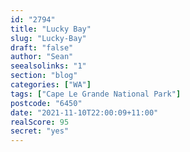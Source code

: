 ```yaml
---
id: "2794"
title: "Lucky Bay"
slug: "Lucky-Bay"
draft: "false"
author: "Sean"
seealsolinks: "1"
section: "blog"
categories: ["WA"]
tags: ["Cape Le Grande National Park"]
postcode: "6450"
date: "2021-11-10T22:00:09+11:00"
realScore: 95
secret: "yes"
---
```

